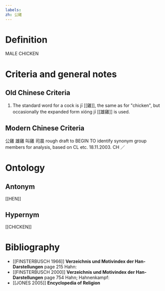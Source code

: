 ```yaml
---
labels: 
zh: 公雞
---
```


# Definition
MALE CHICKEN
# Criteria and general notes
## Old Chinese Criteria
1. The standard word for a cock is jī [[雞]], the same as for "chicken", but occasionally the expanded form xióng jī [[雄雞]] is used.
## Modern Chinese Criteria
公雞
雄雞
叫雞
司晨
rough draft to BEGIN TO identify synonym group members for analysis, based on CL etc. 18.11.2003. CH ／
# Ontology

## Antonym
[[HEN]]
## Hypernym
[[CHICKEN]]
# Bibliography
- [[FINSTERBUSCH 1966]]
**Verzeichnis und Motivindex der Han-Darstellungen** page 215
Hahn:
- [[FINSTERBUSCH 2000]]
**Verzeichnis und Motivindex der Han-Darstellungen** page 754
Hahn; Hahnenkampf:
- [[JONES 2005]]
**Encyclopedia of Religion** 

